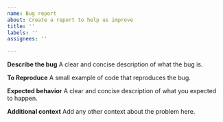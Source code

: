 ```yaml
---
name: Bug report
about: Create a report to help us improve
title: ''
labels: ''
assignees: ''

---
```


**Describe the bug**
A clear and concise description of what the bug is.

**To Reproduce**
A small example of code that reproduces the bug.

**Expected behavior**
A clear and concise description of what you expected to happen.

**Additional context**
Add any other context about the problem here.
